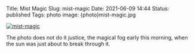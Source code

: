 Title: Mist Magic
Slug: mist-magic
Date: 2021-06-09 14:44
Status: published
Tags: photo
image: {photo}mist-magic.jpg

[![mist-magic]({photo}mist-magic.jpg "mist-magic")]({static}/pic/mist-magic.jpg)

The photo does not do it justice, the magical fog early this morning, when the sun
was just about to break through it.
